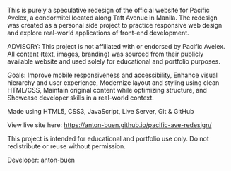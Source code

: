 This is purely a speculative redesign of the official website for Pacific Avelex, a condormitel located along Taft Avenue in Manila. The redesign was created as a personal side project to practice responsive web design and explore real-world applications of front-end development.

ADVISORY: This project is not affiliated with or endorsed by Pacific Avelex. All content (text, images, branding) was sourced from their publicly available website and used solely for educational and portfolio purposes.

Goals:
Improve mobile responsiveness and accessibility,
Enhance visual hierarchy and user experience,
Modernize layout and styling using clean HTML/CSS,
Maintain original content while optimizing structure, and
Showcase developer skills in a real-world context.

Made using HTML5, CSS3, JavaScript, Live Server, Git & GitHub

View live site here: https://anton-buen.github.io/pacific-ave-redesign/

This project is intended for educational and portfolio use only. Do not redistribute or reuse without permission.

Developer: anton-buen
